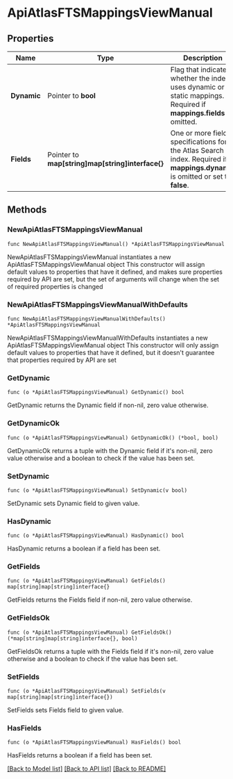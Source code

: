 # ApiAtlasFTSMappingsViewManual

## Properties

Name | Type | Description | Notes
------------ | ------------- | ------------- | -------------
**Dynamic** | Pointer to **bool** | Flag that indicates whether the index uses dynamic or static mappings. Required if **mappings.fields** is omitted. | [optional] [default to false]
**Fields** | Pointer to **map[string]map[string]interface{}** | One or more field specifications for the Atlas Search index. Required if **mappings.dynamic** is omitted or set to **false**. | [optional] 

## Methods

### NewApiAtlasFTSMappingsViewManual

`func NewApiAtlasFTSMappingsViewManual() *ApiAtlasFTSMappingsViewManual`

NewApiAtlasFTSMappingsViewManual instantiates a new ApiAtlasFTSMappingsViewManual object
This constructor will assign default values to properties that have it defined,
and makes sure properties required by API are set, but the set of arguments
will change when the set of required properties is changed

### NewApiAtlasFTSMappingsViewManualWithDefaults

`func NewApiAtlasFTSMappingsViewManualWithDefaults() *ApiAtlasFTSMappingsViewManual`

NewApiAtlasFTSMappingsViewManualWithDefaults instantiates a new ApiAtlasFTSMappingsViewManual object
This constructor will only assign default values to properties that have it defined,
but it doesn't guarantee that properties required by API are set

### GetDynamic

`func (o *ApiAtlasFTSMappingsViewManual) GetDynamic() bool`

GetDynamic returns the Dynamic field if non-nil, zero value otherwise.

### GetDynamicOk

`func (o *ApiAtlasFTSMappingsViewManual) GetDynamicOk() (*bool, bool)`

GetDynamicOk returns a tuple with the Dynamic field if it's non-nil, zero value otherwise
and a boolean to check if the value has been set.

### SetDynamic

`func (o *ApiAtlasFTSMappingsViewManual) SetDynamic(v bool)`

SetDynamic sets Dynamic field to given value.

### HasDynamic

`func (o *ApiAtlasFTSMappingsViewManual) HasDynamic() bool`

HasDynamic returns a boolean if a field has been set.

### GetFields

`func (o *ApiAtlasFTSMappingsViewManual) GetFields() map[string]map[string]interface{}`

GetFields returns the Fields field if non-nil, zero value otherwise.

### GetFieldsOk

`func (o *ApiAtlasFTSMappingsViewManual) GetFieldsOk() (*map[string]map[string]interface{}, bool)`

GetFieldsOk returns a tuple with the Fields field if it's non-nil, zero value otherwise
and a boolean to check if the value has been set.

### SetFields

`func (o *ApiAtlasFTSMappingsViewManual) SetFields(v map[string]map[string]interface{})`

SetFields sets Fields field to given value.

### HasFields

`func (o *ApiAtlasFTSMappingsViewManual) HasFields() bool`

HasFields returns a boolean if a field has been set.


[[Back to Model list]](../README.md#documentation-for-models) [[Back to API list]](../README.md#documentation-for-api-endpoints) [[Back to README]](../README.md)



